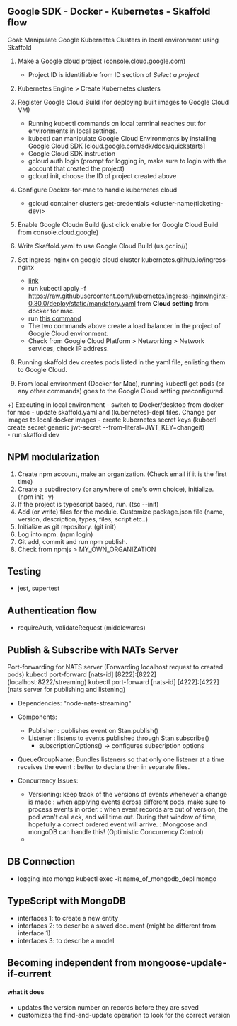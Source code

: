 
## Google SDK - Docker - Kubernetes - Skaffold flow
Goal: Manipulate Google Kubernetes Clusters in local environment using Skaffold

1. Make a Google cloud project (console.cloud.google.com)
    - Project ID is identifiable from ID section of *Select a project*
2. Kubernetes Engine > Create Kubernetes clusters
3. Register Google Cloud Build (for deploying built images to Google Cloud VM)
   - Running kubectl commands on local terminal reaches out for environments in local settings.
   - kubectl can manipulate Google Cloud Environments by installing Google Cloud SDK [cloud.google.com/sdk/docs/quickstarts]
   - Google Cloud SDK instruction
    - gcloud auth login (prompt for logging in, make sure to login with the account that created the project)
    - gcloud init, choose the ID of project created above
4. Configure Docker-for-mac to handle kubernetes cloud
   - gcloud container clusters get-credentials <cluster-name(ticketing-dev)>
5. Enable Google Cloudn Build (just click enable for Google Cloud Build from console.cloud.google)
6. Write Skaffold.yaml to use Google Cloud Build (us.gcr.io/<project-id>/<directory-name>)
7. Set ingress-nginx on google cloud cluster kubernetes.github.io/ingress-nginx    
   - [link](https://kubernetes.github.io/ingress-nginx/)
   - run kubectl apply -f https://raw.githubusercontent.com/kubernetes/ingress-nginx/nginx-0.30.0/deploy/static/mandatory.yaml from **Cloud setting** from docker for mac.
   - run [this command](https://kubernetes.github.io/ingress-nginx/deploy/#gce-gke) 
   - The two commands above create a load balancer in the project of Google Cloud environment.
   - Check from Google Cloud Platform > Networking > Network services, check IP address.

8. Running skaffold dev creates pods listed in the yaml file, enlisting them to Google Cloud.    
9. From local environment (Docker for Mac), running kubectl get pods (or any other commands) goes to the Google Cloud setting preconfigured.    
    
+) Executing in local environment 
    - switch to Docker/desktop from docker for mac
    - update skaffold.yaml and (kubernetes)-depl files. Change gcr images to local docker images
    - create kubernetes secret keys (kubectl create secret generic jwt-secret --from-literal=JWT_KEY=changeit)    
    - run skaffold dev
## NPM modularization
1. Create npm account, make an organization. (Check email if it is the first time)
2. Create a subdirectory (or anywhere of one's own choice), initialize. (npm init -y)
3. If the project is typescript based, run. (tsc --init)
4. Add (or write) files for the module. Customize package.json file (name, version, description, types, files, script etc..)
5. Initialize as git repository. (git init)
6. Log into npm. (npm login)
7. Git add, commit and run npm publish.
8. Check from npmjs > MY_OWN_ORGANIZATION

## Testing 
- jest, supertest

## Authentication flow
- requireAuth, validateRequest (middlewares)

## Publish & Subscribe with NATs Server
Port-forwarding for NATS server (Forwarding localhost request to created pods)
kubectl port-forward [nats-id] [8222]:[8222] (localhost:8222/streaming)
kubectl port-forward [nats-id] [4222]:[4222] (nats server for publishing and listening)
- Dependencies: "node-nats-streaming"
- Components:
    - Publisher : publishes event on Stan.publish()
    - Listener : listens to events published through Stan.subscribe()
        - subscriptionOptions() -> configures subscription options

- QueueGroupName: Bundles listeners so that only one listener at a time receives the event
                : better to declare then in separate files.
- Concurrency Issues:
    - Versioning: keep track of the versions of events whenever a change is made
                : when applying events across different pods, make sure to process events in order.
                : when event records are out of version, the pod won't call ack, and will time out. During that window of time, hopefully a correct ordered event will arrive.
                : Mongoose and mongoDB can handle this! (Optimistic Concurrency Control)
    - 
                
## DB Connection
- logging into mongo
    kubectl exec -it name_of_mongodb_depl mongo


## TypeScript with MongoDB
- interfaces 1: to create a new entity
- interfaces 2: to describe a saved document (might be different from interface 1)
- interfaces 3: to describe a model


## Becoming independent from mongoose-update-if-current
#### what it does
- updates the version number on records before they are saved
- customizes the find-and-update operation to look for the correct version